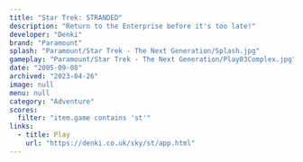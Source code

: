 ```yaml
---
title: "Star Trek: STRANDED"
description: "Return to the Enterprise before it's too late!"
developer: "Denki"
brand: "Paramount"
splash: "Paramount/Star Trek - The Next Generation/Splash.jpg"
gameplay: "Paramount/Star Trek - The Next Generation/Play03Complex.jpg"
date: "2005-09-08"
archived: "2023-04-26"
image: null
menu: null
category: "Adventure"
scores:
  filter: "item.game contains 'st'"
links:
  - title: Play
    url: "https://denki.co.uk/sky/st/app.html"
---
```

